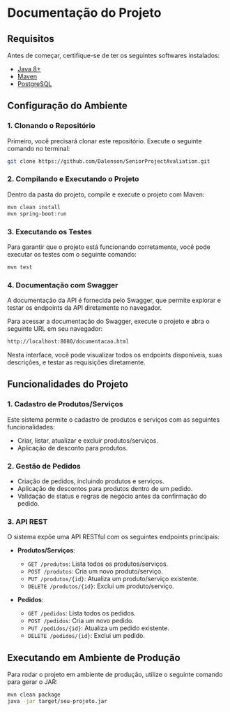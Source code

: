 # Documentação do Projeto

## Requisitos
Antes de começar, certifique-se de ter os seguintes softwares instalados:
- [Java 8+](https://www.oracle.com/java/technologies/javase-downloads.html)
- [Maven](https://maven.apache.org/install.html)
- [PostgreSQL](https://www.postgresql.org/download/)

## Configuração do Ambiente

### 1. Clonando o Repositório
Primeiro, você precisará clonar este repositório. Execute o seguinte comando no terminal:
```bash
git clone https://github.com/Dalenson/SeniorProjectAvaliation.git
```

### 2. Compilando e Executando o Projeto
Dentro da pasta do projeto, compile e execute o projeto com Maven:
```bash
mvn clean install
mvn spring-boot:run
```

### 3. Executando os Testes
Para garantir que o projeto está funcionando corretamente, você pode executar os testes com o seguinte comando:
```bash
mvn test
```

### 4. Documentação com Swagger
A documentação da API é fornecida pelo Swagger, que permite explorar e testar os endpoints da API diretamente no navegador. 

Para acessar a documentação do Swagger, execute o projeto e abra o seguinte URL em seu navegador:
```bash
http://localhost:8080/documentacao.html
```
Nesta interface, você pode visualizar todos os endpoints disponíveis, suas descrições, e testar as requisições diretamente.

## Funcionalidades do Projeto

### 1. Cadastro de Produtos/Serviços
Este sistema permite o cadastro de produtos e serviços com as seguintes funcionalidades:
- Criar, listar, atualizar e excluir produtos/serviços.
- Aplicação de desconto para produtos.

### 2. Gestão de Pedidos
- Criação de pedidos, incluindo produtos e serviços.
- Aplicação de descontos para produtos dentro de um pedido.
- Validação de status e regras de negócio antes da confirmação do pedido.

### 3. API REST
O sistema expõe uma API RESTful com os seguintes endpoints principais:

- **Produtos/Serviços**:
  - `GET /produtos`: Lista todos os produtos/serviços.
  - `POST /produtos`: Cria um novo produto/serviço.
  - `PUT /produtos/{id}`: Atualiza um produto/serviço existente.
  - `DELETE /produtos/{id}`: Exclui um produto/serviço.

- **Pedidos**:
  - `GET /pedidos`: Lista todos os pedidos.
  - `POST /pedidos`: Cria um novo pedido.
  - `PUT /pedidos/{id}`: Atualiza um pedido existente.
  - `DELETE /pedidos/{id}`: Exclui um pedido.

## Executando em Ambiente de Produção
Para rodar o projeto em ambiente de produção, utilize o seguinte comando para gerar o JAR:

```bash
mvn clean package
java -jar target/seu-projeto.jar
```
